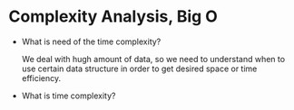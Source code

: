 # Complexity Analysis, Big O

- What is need of the time complexity?

  We deal with hugh amount of data, so we need to understand when to use certain data structure in order to get desired space or time efficiency.

- What is time complexity?
